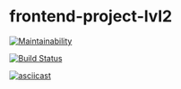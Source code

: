 # frontend-project-lvl2

[![Maintainability](https://api.codeclimate.com/v1/badges/2ea8d5a00e64985c0578/maintainability)](https://codeclimate.com/github/Eyvgeniy/frontend-project-lvl2/maintainability)

[![Build Status](https://travis-ci.com/Eyvgeniy/frontend-project-lvl2.svg?branch=master)](https://travis-ci.com/Eyvgeniy/frontend-project-lvl2)

[![asciicast](https://asciinema.org/a/VgY6MyUvDxhscwe6SRmnN92wN.svg)](https://asciinema.org/a/VgY6MyUvDxhscwe6SRmnN92wN)
